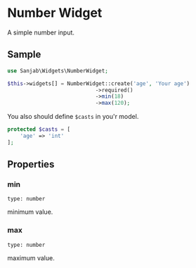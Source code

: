 # Number Widget

A simple number input.

## Sample
```php
use Sanjab\Widgets\NumberWidget;

$this->widgets[] = NumberWidget::create('age', 'Your age')
                            ->required()
                            ->min(18)
                            ->max(120);
```

You also should define `$casts` in you'r model.
```php
protected $casts = [
    'age' => 'int'
];
```

## Properties

### min
`type: number`

minimum value.

### max
`type: number`

maximum value.
